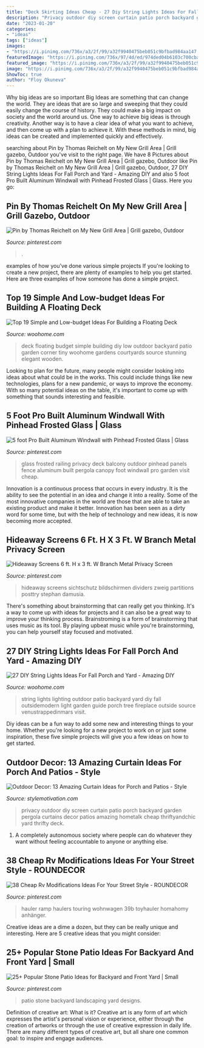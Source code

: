 ```yaml
---
title: "Deck Skirting Ideas Cheap - 27 Diy String Lights Ideas For Fall Porch And Yard"
description: "Privacy outdoor diy screen curtain patio porch backyard garden pergola curtains decor patios amazing hometalk cheap thriftyandchic yard thrifty deck"
date: "2023-01-20"
categories:
- "ideas"
tags: ["ideas"]
images:
- "https://i.pinimg.com/736x/a3/2f/99/a32f9940475beb051c9bfbad984aa147.jpg"
featuredImage: "https://i.pinimg.com/736x/97/4d/ed/974ded04b6103c700cba53fc6ad4db23.jpg"
featured_image: "https://i.pinimg.com/736x/a3/2f/99/a32f9940475beb051c9bfbad984aa147.jpg"
image: "https://i.pinimg.com/736x/a3/2f/99/a32f9940475beb051c9bfbad984aa147.jpg"
ShowToc: true
author: "Floy Okuneva"
---
```



Why big ideas are so important
Big Ideas are something that can change the world. They are ideas that are so large and sweeping that they could easily change the course of history. They could make a big impact on society and the world around us. One way to achieve big ideas is through creativity. Another way is to have a clear idea of what you want to achieve, and then come up with a plan to achieve it. With these methods in mind, big ideas can be created and implemented quickly and effectively.

	

		
searching about Pin by Thomas Reichelt on My New Grill Area | Grill gazebo, Outdoor you've visit to the right page. We have 8 Pictures about Pin by Thomas Reichelt on My New Grill Area | Grill gazebo, Outdoor like Pin by Thomas Reichelt on My New Grill Area | Grill gazebo, Outdoor, 27 DIY String Lights Ideas For Fall Porch and Yard - Amazing DIY and also 5 foot Pro Built Aluminum Windwall with Pinhead Frosted Glass | Glass. Here you go:
		
    
## Pin By Thomas Reichelt On My New Grill Area | Grill Gazebo, Outdoor

<img loading=lazy src="https://i.pinimg.com/736x/cc/ca/32/ccca321969f634e41e77dd7568b05d6e--grill-area.jpg" onerror="this.onerror=null;this.src='https://tse4.mm.bing.net/th?id=OIP.1oM036GulLuKojXUUtJcAAHaFj&amp;pid=15.1';" alt="Pin by Thomas Reichelt on My New Grill Area | Grill gazebo, Outdoor">

_Source: pinterest.com_

>. 

	

examples of how you've done various simple projects
If you're looking to create a new project, there are plenty of examples to help you get started. Here are three examples of how someone has done a simple project.

    
## Top 19 Simple And Low-budget Ideas For Building A Floating Deck

<img loading=lazy src="http://www.woohome.com/wp-content/uploads/2016/04/DIY-Floating-Deck-Woohome-3.jpg" onerror="this.onerror=null;this.src='https://tse4.mm.bing.net/th?id=OIP.y4SyKD3W4qLm5XvtS7LBSwHaLI&amp;pid=15.1';" alt="Top 19 Simple and Low-budget Ideas For Building a Floating Deck">

_Source: woohome.com_

>deck floating budget simple building diy low outdoor backyard patio garden corner tiny woohome gardens courtyards source stunning elegant wooden. 

	

Looking to plan for the future, many people might consider looking into ideas about what could be in the works. This could include things like new technologies, plans for a new pandemic, or ways to improve the economy. With so many potential ideas on the table, it's important to come up with something that sounds interesting and feasible.

    
## 5 Foot Pro Built Aluminum Windwall With Pinhead Frosted Glass | Glass

<img loading=lazy src="https://i.pinimg.com/736x/80/02/d4/8002d42bbc7cbf273565b2c809f8ec3f--frosted-glass-deck.jpg" onerror="this.onerror=null;this.src='https://tse1.mm.bing.net/th?id=OIP.pZ7byLQKRVmq2rstdbzMogHaEK&amp;pid=15.1';" alt="5 foot Pro Built Aluminum Windwall with Pinhead Frosted Glass | Glass">

_Source: pinterest.com_

>glass frosted railing privacy deck balcony outdoor pinhead panels fence aluminum built pergola canopy foot windwall pro garden visit cheap. 

	

Innovation is a continuous process that occurs in every industry. It is the ability to see the potential in an idea and change it into a reality. Some of the most innovative companies in the world are those that are able to take an existing product and make it better. Innovation has been seen as a dirty word for some time, but with the help of technology and new ideas, it is now becoming more accepted.

    
## Hideaway Screens 6 Ft. H X 3 Ft. W Branch Metal Privacy Screen

<img loading=lazy src="https://i.pinimg.com/736x/97/4d/ed/974ded04b6103c700cba53fc6ad4db23.jpg" onerror="this.onerror=null;this.src='https://tse3.mm.bing.net/th?id=OIP.x9sqiaWlLmO9BWlAuylTbwHaHa&amp;pid=15.1';" alt="Hideaway Screens 6 ft. H x 3 ft. W Branch Metal Privacy Screen">

_Source: pinterest.com_

>hideaway screens sichtschutz bildschirmen dividers zweig partitions posttry stephan damusia. 

	

There's something about brainstorming that can really get you thinking. It's a way to come up with ideas for projects and it can also be a great way to improve your thinking process. Brainstroming is a form of brainstorming that uses music as its tool. By playing upbeat music while you're brainstorming, you can help yourself stay focused and motivated.

    
## 27 DIY String Lights Ideas For Fall Porch And Yard - Amazing DIY

<img loading=lazy src="http://www.woohome.com/wp-content/uploads/2017/09/string-lighting-ideas-for-Fall-yard-and-garden-19.jpg" onerror="this.onerror=null;this.src='https://tse4.mm.bing.net/th?id=OIP.JSTGUVSd9RnxvWRBJZKV5gHaKG&amp;pid=15.1';" alt="27 DIY String Lights Ideas For Fall Porch and Yard - Amazing DIY">

_Source: woohome.com_

>string lights lighting outdoor patio backyard yard diy fall outsidemodern light garden guide porch tree fireplace outside source venustrappedinmars visit. 

	

Diy ideas can be a fun way to add some new and interesting things to your home. Whether you're looking for a new project to work on or just some inspiration, these five simple projects will give you a few ideas on how to get started.

    
## Outdoor Decor: 13 Amazing Curtain Ideas For Porch And Patios - Style

<img loading=lazy src="https://homebnc.com/homeimg/2017/05/04-outdoor-curtain-ideas-homebnc.png" onerror="this.onerror=null;this.src='https://tse3.mm.bing.net/th?id=OIP.n1rzoBk5qlKj7Y2LKpUA6wHaKZ&amp;pid=15.1';" alt="Outdoor Decor: 13 Amazing Curtain Ideas for Porch and Patios - Style">

_Source: stylemotivation.com_

>privacy outdoor diy screen curtain patio porch backyard garden pergola curtains decor patios amazing hometalk cheap thriftyandchic yard thrifty deck. 

	

1. A completely autonomous society where people can do whatever they want without feeling accountable to anyone or anything else. 

    
## 38 Cheap Rv Modifications Ideas For Your Street Style - ROUNDECOR

<img loading=lazy src="https://i.pinimg.com/736x/81/06/75/81067560eed1530e632a699397fd9749.jpg" onerror="this.onerror=null;this.src='https://tse2.mm.bing.net/th?id=OIP.9vpLawJQ9Gs005bPaZ2lYwHaFt&amp;pid=15.1';" alt="38 Cheap Rv Modifications Ideas For Your Street Style - ROUNDECOR">

_Source: pinterest.com_

>hauler ramp haulers touring wohnwagen 39b toyhauler homahomy anhänger. 

	

Creative ideas are a dime a dozen, but they can be really unique and interesting. Here are 5 creative ideas that you might consider: 

    
## 25+ Popular Stone Patio Ideas For Backyard And Front Yard | Small

<img loading=lazy src="https://i.pinimg.com/736x/a3/2f/99/a32f9940475beb051c9bfbad984aa147.jpg" onerror="this.onerror=null;this.src='https://tse2.mm.bing.net/th?id=OIP.4UpQgKZ6jcM1HtyjuP1ayQHaJ3&amp;pid=15.1';" alt="25+ Popular Stone Patio Ideas for Backyard and Front Yard | Small">

_Source: pinterest.com_

>patio stone backyard landscaping yard designs. 

	

Definition of creative art: What is it?
Creative art is any form of art which expresses the artist's personal vision or experience, either through the creation of artworks or through the use of creative expression in daily life. There are many different types of creative art, but all share one common goal: to inspire and engage audiences.

